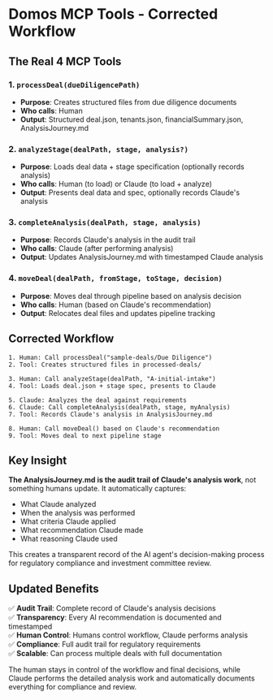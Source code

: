 # Domos MCP Tools - Corrected Workflow

## The Real 4 MCP Tools

### 1. `processDeal(dueDiligencePath)`
- **Purpose**: Creates structured files from due diligence documents
- **Who calls**: Human
- **Output**: Structured deal.json, tenants.json, financialSummary.json, AnalysisJourney.md

### 2. `analyzeStage(dealPath, stage, analysis?)`  
- **Purpose**: Loads deal data + stage specification (optionally records analysis)
- **Who calls**: Human (to load) or Claude (to load + analyze)
- **Output**: Presents deal data and spec, optionally records Claude's analysis

### 3. `completeAnalysis(dealPath, stage, analysis)`
- **Purpose**: Records Claude's analysis in the audit trail
- **Who calls**: Claude (after performing analysis)
- **Output**: Updates AnalysisJourney.md with timestamped Claude analysis

### 4. `moveDeal(dealPath, fromStage, toStage, decision)`
- **Purpose**: Moves deal through pipeline based on analysis decision
- **Who calls**: Human (based on Claude's recommendation)
- **Output**: Relocates deal files and updates pipeline tracking

## Corrected Workflow

```
1. Human: Call processDeal("sample-deals/Due Diligence")
2. Tool: Creates structured files in processed-deals/

3. Human: Call analyzeStage(dealPath, "A-initial-intake")
4. Tool: Loads deal.json + stage spec, presents to Claude

5. Claude: Analyzes the deal against requirements
6. Claude: Call completeAnalysis(dealPath, stage, myAnalysis)  
7. Tool: Records Claude's analysis in AnalysisJourney.md

8. Human: Call moveDeal() based on Claude's recommendation
9. Tool: Moves deal to next pipeline stage
```

## Key Insight

**The AnalysisJourney.md is the audit trail of Claude's analysis work**, not something humans update. It automatically captures:

- What Claude analyzed
- When the analysis was performed  
- What criteria Claude applied
- What recommendation Claude made
- What reasoning Claude used

This creates a transparent record of the AI agent's decision-making process for regulatory compliance and investment committee review.

## Updated Benefits

✅ **Audit Trail**: Complete record of Claude's analysis decisions  
✅ **Transparency**: Every AI recommendation is documented and timestamped  
✅ **Human Control**: Humans control workflow, Claude performs analysis  
✅ **Compliance**: Full audit trail for regulatory requirements  
✅ **Scalable**: Can process multiple deals with full documentation  

The human stays in control of the workflow and final decisions, while Claude performs the detailed analysis work and automatically documents everything for compliance and review.
